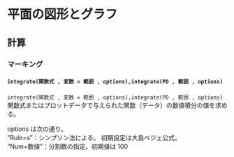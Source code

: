 # 平面の図形とグラフ  
## 計算  
### マーキング  
#### `integrate(関数式 , 変数 = 範囲 , options),integrate(PD , 範囲 , options)`  
`integrate(関数式 , 変数 = 範囲 , options),integrate(PD , 範囲 , options)`  
関数式またはプロットデータで与えられた関数（データ）の数値積分の値を求める。  
  
 options は次の通り。  
”Rule=s”：シンプソン法による。 初期設定は大島ベジェ公式。  
”Num=数値”：分割数の指定。初期値は 100
